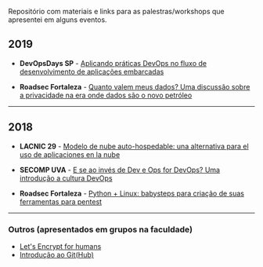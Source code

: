Repositório com materiais e links para as palestras/workshops que apresentei em alguns eventos.

## 2019
* **DevOpsDays SP** - [Aplicando práticas DevOps no fluxo de desenvolvimento de aplicações embarcadas]()

* **Roadsec Fortaleza** - [Quanto valem meus dados? 
Uma discussão sobre a privacidade na era onde dados são o novo petróleo]()

---

## 2018
* **LACNIC 29** - [Modelo de nube auto-hospedable: una alternativa para el uso de aplicaciones en la nube](https://github.com/edsoncelio/talks/blob/master/slides/Apresenta__o_LACNIC_29.pdf)

* **SECOMP UVA** - [E se ao invés de Dev e Ops for DevOps? Uma introdução a cultura DevOps](https://github.com/edsoncelio/talks/blob/master/slides/SECOMP%202018.pptx)

* **Roadsec Fortaleza** - [Python + Linux: babysteps para criação de suas ferramentas para pentest](https://github.com/edsoncelio/talks/blob/master/slides/RS18%20-%20Palestra%20-%20Python%20%2B%20Linux.pptx)


----

### Outros (apresentados em grupos na faculdade)
* [Let's Encrypt for humans](https://github.com/edsoncelio/talks/blob/master/slides/Let%E2%80%99s%20Encrypt_%20SSL%252FTLS%20For%20Humans.pptx)
* [Introdução ao Git(Hub)]()


